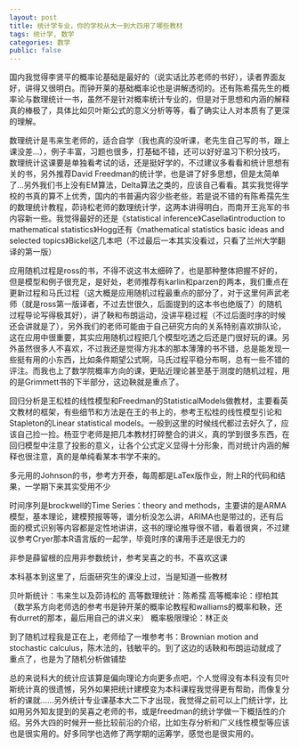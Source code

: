 ```yaml
---
layout: post
title: 统计学专业，你的学校从大一到大四用了哪些教材
tags: 统计学, 数学
categories: 数学
public: false
---
```

国内我觉得李贤平的概率论基础是最好的（说实话比苏老师的书好），读者界面友好，讲得又很明白。而钟开莱的基础概率论也是讲解透彻的。还有陈希孺先生的概率论与数理统计一书，虽然不是针对概率统计专业的，但是对于思想和内涵的解释真的棒极了，具体比如贝叶斯公式的意义分析等等，看了确实让人对本质有了更深的理解。

数理统计是韦来生老师的，适合自学（我也真的没听课，老先生自己写的书，跟上课没差…），例子丰富，习题也很多，打基础不错，还可以好好温习下积分技巧，数理统计这课要是单独看考试的话，还是挺好学的，不过建议多看看和统计思想有关的书，另外推荐David Freedman的统计学，也是讲了好多思想，但是太简单了…另外我们书上没有EM算法，Delta算法之类的，应该自己看看。其实我觉得学校的书真的算不上优秀，国内的书普遍内容少些老些，若是说不错的有陈希孺先生的数理统计教程，茆诗松老师的数理统计学，这两本讲得明白，而南开王兆军的书内容新一些。我觉得最好的还是《statistical inference》Casella《introduction to mathematical statistics》Hogg还有《mathematical statistics basic ideas and selected topics》Bickel这几本吧（不过最后一本其实没看过，只看了兰州大学翻译的第一版）

应用随机过程是ross的书，不得不说这书太细碎了，也是那种整体把握不好的，但是模型和例子很充足，是好处，老师推荐有karlin和parzen的两本，我们重点在更新过程和马氏过程（这大概是应用随机过程最重点的部分了，对于这里何声武老师（就是ross第一版译者，不过去世很久，后面提到的这本书也绝版了）的随机过程导论写得极其好），讲了鞅和布朗运动，没讲平稳过程（不过后面时序的时候还会讲就是了），另外我们的老师可能由于自己研究方向的关系特别喜欢排队论，这在应用中很重要，其实应用随机过程把几个模型吃透之后还是门很好玩的课。另外虽然很多人不喜欢，不过我还是觉得方兆本的那本薄薄的书不错，总是能发现一些挺有用的小东西，比如条件期望公式啊，马氏过程平稳分布啊，总有一些不错的评注。而我也上了数学院概率方向的课，更贴近理论甚至基于测度的随机过程，用的是Grimmett书的下半部分，这边鞅就是重点了。

回归分析是王松桂的线性模型和Freedman的StatisticalModels做教材，主要看英文教材的框架，有些细节和方法是在王的书上的，参考王松桂的线性模型引论和Stapleton的Linear statistical models。一般到这里的时候线代都过去好久了，应该自己捡一捡。杨亚宁老师是把几本教材打碎整合的讲义，真的学到很多东西，在回归模型中注意了投影的意义，让各个公式定义显得十分形象，而对统计内涵的解释也很注意，真的是单纯看某本书学不来的。

多元用的Johnson的书，参考方开泰，每周都是LaTex版作业，附上R的代码和结果，一学期下来其实受用不少

时间序列是brockwell的Time Series：theory and methods，主要讲的是ARMA模型，基本理论，建模预报等等，谱分析没怎么讲，ARIMA也是带过的，还有后面的模式识别等内容都是定性地讲讲，这书的理论推导很不错，看着很爽，不过建议参考Cryer那本R语言版的一起学，毕竟时序的课用手还是很无力的

非参是薛留根的应用非参数统计，参考吴喜之的书，不喜欢这课

本科基本到这里了，后面研究生的课没上过，当是知道一些教材

贝叶斯统计：韦来生以及茆诗松的
高等数理统计：陈希孺
高等概率论：缪柏其（数学系方向老师选的参考书是钟开莱的概率论教程和walliams的概率和鞅，还有durret的那本，最后用自己的讲义来）
概率极限理论：林正炎

到了随机过程我是正在上，老师给了一堆参考书：Brownian motion and stochastic calculus，陈木法的，钱敏平的。到了这边的话鞅和布朗运动就成了重点了，也是为了随机分析做铺垫

总的来说科大的统计应该算是偏向理论方向更多点吧，个人觉得没有本科没有贝叶斯统计真的很遗憾，另外如果把统计建模变为本科课程我觉得更有帮助，而像复分析的课就……另外统计专业课基本大二下才出现，我觉得之前可以上门统计学，比如用另外知友提到的吴喜之老师的书，或是freedman的统计学做一下概括性的介绍。另外大四的时候开一些比较前沿的介绍，比如生存分析和广义线性模型等应该也是很实用的。好多同学也选修了两学期的运筹学，感觉也是很实用的。
